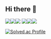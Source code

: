 ## Hi there 👋

<img src="https://img.shields.io/badge/c-A8B9CC?style=for-the-badge&logo=c5&logoColor=white"><img src="https://img.shields.io/badge/cpp-00599C?style=for-the-badge&logo=cpp&logoColor=white"><img src="https://img.shields.io/badge/python-3776AB?style=for-the-badge&logo=python&logoColor=white">
<img src="https://img.shields.io/badge/html5-E34F26?style=for-the-badge&logo=html5&logoColor=white"><img src="https://img.shields.io/badge/css-1572B6?style=for-the-badge&logo=css&logoColor=white"><img src="https://img.shields.io/badge/javascript-F7DF1E?style=for-the-badge&logo=javascript&logoColor=white">

[![Solved.ac Profile](http://mazassumnida.wtf/api/v2/generate_badge?boj=goeun)](https://solved.ac/goeun/)
